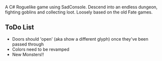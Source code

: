 A C# Roguelike game using SadConsole.
Descend into an endless dungeon, fighting goblins and collecting loot.
Loosely based on the old Fate games.

ToDo List
-
- Doors should 'open' (aka show a different glyph) once they've been passed through
- Colors need to be revamped
- New Monsters!!
